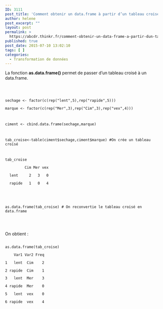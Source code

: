 ```yaml
---
ID: 3111
post_title: 'Comment obtenir un data.frame à partir d’un tableau croisé ? : as.data.frame'
author: helene
post_excerpt: ""
layout: post
permalink: >
  https://abcdr.thinkr.fr/comment-obtenir-un-data-frame-a-partir-dun-tableau-croise-as-data-frame/
published: true
post_date: 2015-07-10 13:02:10
tags: [ ]
categories:
  - Transformation de données
---
```

<p>La fonction <b>as.data.frame()</b> permet de passer d’un tableau croisé à un data.frame.</p><p> </p><p> <pre><code><br />sechage &lt;- factor(c(rep("lent",5),rep("rapide",5)))</p><p>marque &lt;- factor(c(rep("Mer",3),rep("Cim",3),rep("vex",4)))</p><p> </p><p>ciment &lt;- cbind.data.frame(sechage,marque)</p><p> </p><p>tab_croise&lt;-table(ciment$sechage,ciment$marque) #On crée un tableau croisé</p><p> </p><p>tab_croise</p><p>         Cim Mer vex</p><p>  lent     2   3   0</p><p>  rapide   1   0   4</p><p> </p><p> </p><p>as.data.frame(tab_croise) # On reconvertie le tableau croisé en data.frame</p><p></code></pre>   </p><p>On obtient :</p><p> <pre><code><br />as.data.frame(tab_croise)</p><p>    Var1 Var2 Freq</p><p>1   lent  Cim    2</p><p>2 rapide  Cim    1</p><p>3   lent  Mer    3</p><p>4 rapide  Mer    0</p><p>5   lent  vex    0</p><p>6 rapide  vex    4</p><p></code></pre>   </p>